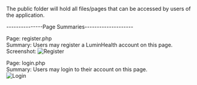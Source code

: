 The public folder will hold all files/pages that can be accessed by users of the application.

---------------Page Summaries--------------------

Page: register.php  
Summary: Users may register a LuminHealth account on this page.  
Screenshot:
![Register](https://user-images.githubusercontent.com/40231621/187822660-09f90226-38e2-494c-a0a5-191793706704.jpg)  
  
Page: login.php  
Summary: Users may login to their account on this page.  
![Login](https://user-images.githubusercontent.com/40231621/188530919-06fcc0b1-6e99-4792-86dd-35dc2c07a3af.jpg)

